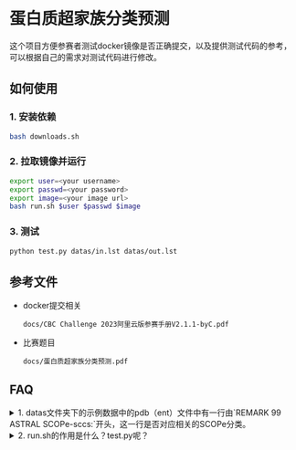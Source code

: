 # 蛋白质超家族分类预测


这个项目方便参赛者测试docker镜像是否正确提交，以及提供测试代码的参考，可以根据自己的需求对测试代码进行修改。

## 如何使用

### 1. 安装依赖

```bash
bash downloads.sh
```

### 2. 拉取镜像并运行

```bash
export user=<your username>
export passwd=<your password>
export image=<your image url>
bash run.sh $user $passwd $image
```

### 3. 测试

```bash
python test.py datas/in.lst datas/out.lst
```

## 参考文件

- docker提交相关

    `docs/CBC Challenge 2023阿里云版参赛手册V2.1.1-byC.pdf`

- 比赛题目

    `docs/蛋白质超家族分类预测.pdf`


## FAQ

<details>
<summary>
1. datas文件夹下的示例数据中的pdb（ent）文件中有一行由`REMARK  99 ASTRAL SCOPe-sccs:`开头，这一行是否对应相关的SCOPe分类。
</summary>
是的，为了方便演示，我们在本仓库的测试文件中是含有对应的SCOPe信息的。在最终的比赛测评部分，不会包含相关的信息。
</details>


<details>
<summary>
2. run.sh的作用是什么？test.py呢？
</summary>
run.sh的作用是：

    1. 登录对应的docker hub，使得第2步的pull镜像部分时相关的权限
    2. 拉取(pull)阿里云docker hub的镜像到本地
    3. 运行拉取到本地的docker镜像
        * `--gpus all`: 的作用是传入所有的GPU，在实际测试时数量目前未知，因为可能会根据测评压力调整
        * `--rm`: 在docker镜像运行后删除对应的container
        * `-v `pwd`/datas:/mounted_path`: 将当前目录的datas文件映射到docker内部的 `/mounted_path`目录
        * `$3 bash run.sh /mounted_path/in.lst`:  `$3`为docker image name，运行image工作目录下的run.sh(**注意：**该run.sh由选手提供，并非本文件，需要接受一个参数——pdb的list文件)
        * `> datas/out.lst`: 将输出重定向到 datas/out.lst文件中，用于之后的测评


test.py 通过TM-align方法，计算并对比了输入蛋白质和目标超级家族中所有代表蛋白质的结构相似性，输出每个蛋白质的最高分数和平均分数。

> 代表蛋白质的定义以及相关文件可以参考比赛题目文档：docs/蛋白质超家族分类预测.pdf 
</details>

